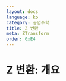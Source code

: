 ```yaml
---
layout: docs
language: ko
category: 공업수학
title: Z 변환
meta: ZTransform
order: 0xE4
---
```

# Z 변환: 개요